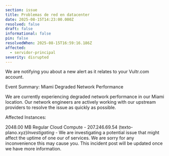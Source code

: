 ```yaml
---
section: issue
title: Problemas de red en datacenter
date: 2025-08-15T14:23:00.000Z
resolved: false
draft: false
informational: false
pin: false
resolvedWhen: 2025-08-15T16:59:16.186Z
affected:
  - servidor-principal
severity: disrupted
---
```

We are notifying you about a new alert as it relates to your Vultr.com account.

Event Summary: Miami Degraded Network Performance

We are currently experiencing degraded network performance in our Miami location. Our network engineers are actively working with our upstream providers to resolve the issue as quickly as possible.

Affected Instances:

2048.00 MB Regular Cloud Compute - 207.246.69.54 (texto-plano.xyz)*Investigating* - We are investigating a potential issue that might affect the uptime of one our of services. We are sorry for any inconvenience this may cause you. This incident post will be updated once we have more information.